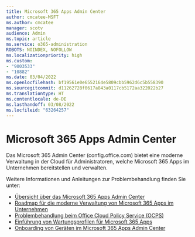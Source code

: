 ```yaml
---
title: Microsoft 365 Apps Admin Center
author: cmcatee-MSFT
ms.author: cmcatee
manager: scotv
audience: Admin
ms.topic: article
ms.service: o365-administration
ROBOTS: NOINDEX, NOFOLLOW
ms.localizationpriority: high
ms.custom:
- "9003533"
- "10882"
ms.date: 03/04/2022
ms.openlocfilehash: bf19561e0e6552164e5809cbb5962d6c5b558390
ms.sourcegitcommit: d11262728f0617a843a0117cb5172aa322022b27
ms.translationtype: HT
ms.contentlocale: de-DE
ms.lasthandoff: 03/08/2022
ms.locfileid: "63264257"
---
```

# <a name="microsoft-365-apps-admin-center"></a>Microsoft 365 Apps Admin Center

Das Microsoft 365 Admin Center (config.office.com) bietet eine moderne Verwaltung in der Cloud für Administratoren, welche Microsoft 365 Apps im Unternehmen bereitstellen und verwalten.

Weitere Informationen und Anleitungen zur Problembehandlung finden Sie unter:

- [Übersicht über das Microsoft 365 Apps Admin Center](https://docs.microsoft.com/deployoffice/admincenter/overview)
- [Roadmap für die moderne Verwaltung von Microsoft 365 Apps im Unternehmen](https://docs.microsoft.com/deployoffice/fieldnotes/roadmap-to-modern-management)
- [Problembehandlung beim Office Cloud Policy Service (OCPS)](https://techcommunity.microsoft.com/t5/office-365-blog/troubleshooting-office-cloud-policy-service-ocps/ba-p/1070242)
- [Einführung von Wartungsprofilen für Microsoft 365 Apps](https://docs.microsoft.com/deployoffice/fieldnotes/adopt-servicing-profiles)
- [Onboarding von Geräten im Microsoft 365 Apps Admin Center](https://techcommunity.microsoft.com/t5/microsoft-365-blog/onboarding-devices-in-the-microsoft-365-apps-admin-center/ba-p/3068928)
